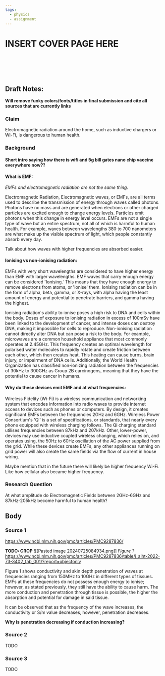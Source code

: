 ```yaml
---
tags:
  - physics
  - assignment
---
```

# INSERT COVER PAGE HERE

<br/> <br/> <br/> <br/>

## **Draft Notes:**

**Will remove funky colors/fonts/titles in final submission and cite all sources that are currently links**

### Claim

Electromagnetic radiation around the home, such as inductive chargers or Wi-Fi, is dangerous to human health.

### Background

#### Short intro saying how there is wifi and 5g bill gates nano chip vaccine everywhere now??

#### What is EMF:

_EMFs and electromagnetic radiation are not the same thing._

Electromagnetic Radiation, Electromagnetic waves, or EMFs, are all terms used to describe the transmission of energy through waves called photons. Photons have no mass and are generated when electrons or other charged particles are excited enough to change energy levels. Particles emit photons when this change in energy level occurs. EMFs are not a single type of wave but an entire spectrum, not all of which is harmful to human health. For example, waves between wavelengths 380 to 700 nanometers are what make up the visible spectrum of light, which people constantly absorb every day.

Talk about how waves with higher frequencies are absorbed easier.

#### Ionising vs non-ionising radiation:

EMFs with very short wavelengths are considered to have higher energy than EMF with larger wavelengths. EMF waves that carry enough energy can be considered 'Ionising.' This means that they have enough energy to remove electrons from atoms, or 'ionise' them. Ionising radiation can be in the form of alpha, beta, gamma, or X-rays, with alpha having the least amount of energy and potential to penetrate barriers, and gamma having the highest.

Ionising radiation's ability to ionise poses a high risk to DNA and cells within the body. Doses of exposure to ionising radiation in excess of 100mSv have been linked to the development of cancer, and intense doses can destroy DNA, making it impossible for cells to reproduce. Non-ionising radiation cannot directly alter DNA but can pose a risk to the body. For example, microwaves are a common household appliance that most commonly operates at 2.45GHz. This frequency creates an optimal wavelength for polarised water molecules to rapidly rotate and create friction between each other, which then creates heat. This heating can cause burns, brain injury, or impairment of DNA cells. Additionally, the World Health Organization has classified non-ionizing radiation between the frequencies of 30kHz to 300GHz as Group 2B carcinogens, meaning that they have the potential to cause cancer in humans.

#### Why do these devices emit EMF and at what frequencies:

Wireless Fidelity (Wi-Fi) is a wireless communication and networking system that encodes information into radio waves to provide internet access to devices such as phones or computers. By design, it creates significant EMFs between the frequencies 2GHz and 6GHz. Wireless Power Consortium's 'Qi' is a set of specifications, or standards, that nearly every phone equipped with wireless charging follows. The Qi charging standard utilises frequencies between 87kHz and 207kHz. Other, lower-power, devices may use inductive coupled wireless changing, which relies on, and operates using, the 50Hz to 60Hz oscillation of the AC power supplied from the grid. While these devices create EMFs, any other appliances running on grid power will also create the same fields via the flow of current in house wiring.

Maybe mention that in the future there will likely be higher frequency Wi-Fi. Like how cellular also became higher frequency.

### Research Question

At what amplitude do Electromagnetic Fields between 2GHz-6GHz and 87kHz-205kHz become harmful to human health?

## Body

### Source 1

https://www.ncbi.nlm.nih.gov/pmc/articles/PMC9287836/

**TODO: CROP**
![[Pasted image 20240725084934.png]]
*Figure 1*
https://www.ncbi.nlm.nih.gov/pmc/articles/PMC9287836/table/j_aiht-2022-73-3402_tab_001/?report=objectonly


Figure 1 shows conductivity and skin depth penetration of waves at frequencies ranging from 150MHz to 10GHz in different types of tissues. EMFs at these frequencies do not possess enough energy to ionise; however, as stated previously, they still have the ability to cause harm. The more conduction and penetration through tissue is possible, the higher the absorption and potential for damage in said tissue.

It can be observed that as the frequency of the wave increases, the conductivity or S/m value decreases, however, penetration decreases.

**Why is penetration decreasing if conduction increasing?**


### Source 2

TODO

### Source 3

TODO
